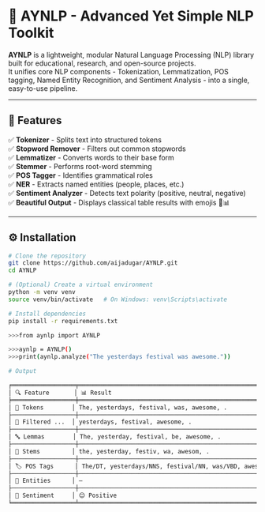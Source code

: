 # 🧩 AYNLP - Advanced Yet Simple NLP Toolkit

**AYNLP** is a lightweight, modular Natural Language Processing (NLP) library built for educational, research, and open-source projects.  
It unifies core NLP components - Tokenization, Lemmatization, POS tagging, Named Entity Recognition, and Sentiment Analysis - into a single, easy-to-use pipeline.

---

## 🚀 Features

✅ **Tokenizer** - Splits text into structured tokens  
✅ **Stopword Remover** - Filters out common stopwords  
✅ **Lemmatizer** - Converts words to their base form  
✅ **Stemmer** - Performs root-word stemming  
✅ **POS Tagger** - Identifies grammatical roles  
✅ **NER** - Extracts named entities (people, places, etc.)  
✅ **Sentiment Analyzer** - Detects text polarity (positive, neutral, negative)  
✅ **Beautiful Output** - Displays classical table results with emojis 🧠📊

---

## ⚙️ Installation

```bash
# Clone the repository
git clone https://github.com/aijadugar/AYNLP.git
cd AYNLP

# (Optional) Create a virtual environment
python -m venv venv
source venv/bin/activate   # On Windows: venv\Scripts\activate

# Install dependencies
pip install -r requirements.txt

>>>from aynlp import AYNLP

>>>aynlp = AYNLP()
>>>print(aynlp.analyze("The yesterdays festival was awesome."))

# Output

╒══════════════════╤══════════════════════════════════════════════════════════╕
│ 🔍 Feature       │ 📊 Result                                                │
╞══════════════════╪══════════════════════════════════════════════════════════╡
│ 🧩 Tokens        │ The, yesterdays, festival, was, awesome, .               │
├──────────────────┼──────────────────────────────────────────────────────────┤
│ 🚫 Filtered ...  │ yesterdays, festival, awesome, .                         │
├──────────────────┼──────────────────────────────────────────────────────────┤
│ 🔤 Lemmas        │ The, yesterday, festival, be, awesome, .                 │
├──────────────────┼──────────────────────────────────────────────────────────┤
│ 🌱 Stems         │ the, yesterday, festiv, wa, awesom, .                    │
├──────────────────┼──────────────────────────────────────────────────────────┤
│ 🏷️ POS Tags      │ The/DT, yesterdays/NNS, festival/NN, was/VBD, awesome/JJ│
├──────────────────┼──────────────────────────────────────────────────────────┤
│ 🧠 Entities      │ —                                                        │
├──────────────────┼──────────────────────────────────────────────────────────┤
│ 💬 Sentiment     │ 😊 Positive                                              │
╘══════════════════╧══════════════════════════════════════════════════════════╛

